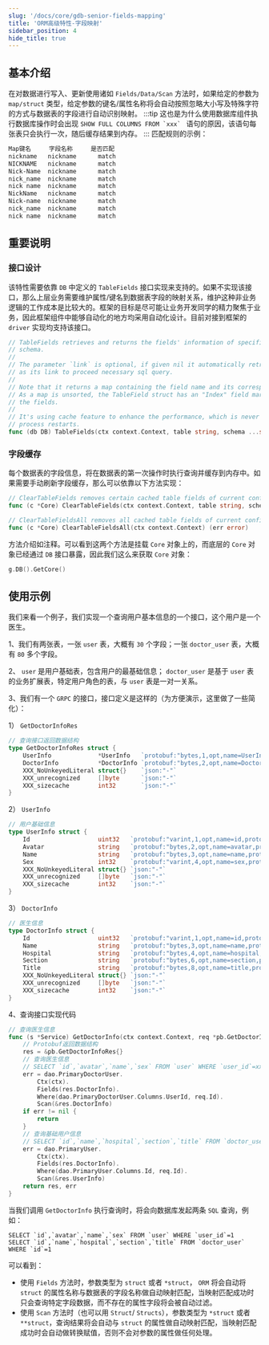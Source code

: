 ```yaml
---
slug: '/docs/core/gdb-senior-fields-mapping'
title: 'ORM高级特性-字段映射'
sidebar_position: 4
hide_title: true
---
```


## 基本介绍

在对数据进行写入、更新使用诸如 `Fields/Data/Scan` 方法时，如果给定的参数为 `map/struct` 类型，给定参数的键名/属性名称将会自动按照忽略大小写及特殊字符的方式与数据表的字段进行自动识别映射。
:::tip
这也是为什么使用数据库组件执行数据库操作时会出现 ``SHOW FULL COLUMNS FROM `xxx` `` 语句的原因，该语句每张表只会执行一次，随后缓存结果到内存。
:::
匹配规则的示例：

```html
Map键名     字段名称     是否匹配
nickname   nickname      match
NICKNAME   nickname      match
Nick-Name  nickname      match
nick_name  nickname      match
nick name  nickname      match
NickName   nickname      match
Nick-name  nickname      match
nick_name  nickname      match
nick name  nickname      match
```

## 重要说明

### 接口设计

该特性需要依靠 `DB` 中定义的 `TableFields` 接口实现来支持的。如果不实现该接口，那么上层业务需要维护属性/键名到数据表字段的映射关系，维护这种非业务逻辑的工作成本是比较大的。框架的目标是尽可能让业务开发同学的精力聚焦于业务，因此框架组件中能够自动化的地方均采用自动化设计。目前对接到框架的 `driver` 实现均支持该接口。

```go
// TableFields retrieves and returns the fields' information of specified table of current
// schema.
//
// The parameter `link` is optional, if given nil it automatically retrieves a raw sql connection
// as its link to proceed necessary sql query.
//
// Note that it returns a map containing the field name and its corresponding fields.
// As a map is unsorted, the TableField struct has an "Index" field marks its sequence in
// the fields.
//
// It's using cache feature to enhance the performance, which is never expired util the
// process restarts.
func (db DB) TableFields(ctx context.Context, table string, schema ...string) (fields map[string]*TableField, err error)
```

### 字段缓存

每个数据表的字段信息，将在数据表的第一次操作时执行查询并缓存到内存中。如果需要手动刷新字段缓存，那么可以依靠以下方法实现：

```go
// ClearTableFields removes certain cached table fields of current configuration group.
func (c *Core) ClearTableFields(ctx context.Context, table string, schema ...string) (err error)

// ClearTableFieldsAll removes all cached table fields of current configuration group.
func (c *Core) ClearTableFieldsAll(ctx context.Context) (err error)
```

方法介绍如注释。可以看到这两个方法是挂载 `Core` 对象上的，而底层的 `Core` 对象已经通过 `DB` 接口暴露，因此我们这么来获取 `Core` 对象：

```go
g.DB().GetCore()
```

## 使用示例

我们来看一个例子，我们实现一个查询用户基本信息的一个接口，这个用户是一个医生。

1、我们有两张表，一张 `user` 表，大概有 `30` 个字段；一张 `doctor_user` 表，大概有 `80` 多个字段。

2、 `user` 是用户基础表，包含用户的最基础信息； `doctor_user` 是基于 `user` 表的业务扩展表，特定用户角色的表，与 `user` 表是一对一关系。

3、我们有一个 `GRPC` 的接口，接口定义是这样的（为方便演示，这里做了一些简化）：

1） `GetDoctorInfoRes`

```go
// 查询接口返回数据结构
type GetDoctorInfoRes struct {
    UserInfo             *UserInfo   `protobuf:"bytes,1,opt,name=UserInfo,proto3" json:"UserInfo,omitempty"`
    DoctorInfo           *DoctorInfo `protobuf:"bytes,2,opt,name=DoctorInfo,proto3" json:"DoctorInfo,omitempty"`
    XXX_NoUnkeyedLiteral struct{}    `json:"-"`
    XXX_unrecognized     []byte      `json:"-"`
    XXX_sizecache        int32       `json:"-"`
}
```

2） `UserInfo`

```go
// 用户基础信息
type UserInfo struct {
    Id                   uint32   `protobuf:"varint,1,opt,name=id,proto3" json:"id,omitempty"`
    Avatar               string   `protobuf:"bytes,2,opt,name=avatar,proto3" json:"avatar,omitempty"`
    Name                 string   `protobuf:"bytes,3,opt,name=name,proto3" json:"name,omitempty"`
    Sex                  int32    `protobuf:"varint,4,opt,name=sex,proto3" json:"sex,omitempty"`
    XXX_NoUnkeyedLiteral struct{} `json:"-"`
    XXX_unrecognized     []byte   `json:"-"`
    XXX_sizecache        int32    `json:"-"`
}
```

3） `DoctorInfo`

```go
// 医生信息
type DoctorInfo struct {
    Id                   uint32   `protobuf:"varint,1,opt,name=id,proto3" json:"id,omitempty"`
    Name                 string   `protobuf:"bytes,3,opt,name=name,proto3" json:"name,omitempty"`
    Hospital             string   `protobuf:"bytes,4,opt,name=hospital,proto3" json:"hospital,omitempty"`
    Section              string   `protobuf:"bytes,6,opt,name=section,proto3" json:"section,omitempty"`
    Title                string   `protobuf:"bytes,8,opt,name=title,proto3" json:"title,omitempty"`
    XXX_NoUnkeyedLiteral struct{} `json:"-"`
    XXX_unrecognized     []byte   `json:"-"`
    XXX_sizecache        int32    `json:"-"`
}
```

4、查询接口实现代码

```go
// 查询医生信息
func (s *Service) GetDoctorInfo(ctx context.Context, req *pb.GetDoctorInfoReq) (res *pb.GetDoctorInfoRes, err error) {
    // Protobuf返回数据结构
    res = &pb.GetDoctorInfoRes{}
    // 查询医生信息
    // SELECT `id`,`avatar`,`name`,`sex` FROM `user` WHERE `user_id`=xxx
    err = dao.PrimaryDoctorUser.
        Ctx(ctx).
        Fields(res.DoctorInfo).
        Where(dao.PrimaryDoctorUser.Columns.UserId, req.Id).
        Scan(&res.DoctorInfo)
    if err != nil {
        return
    }
    // 查询基础用户信息
    // SELECT `id`,`name`,`hospital`,`section`,`title` FROM `doctor_user` WHERE `id`=xxx
    err = dao.PrimaryUser.
        Ctx(ctx).
        Fields(res.DoctorInfo).
        Where(dao.PrimaryUser.Columns.Id, req.Id).
        Scan(&res.UserInfo)
    return res, err
}
```

当我们调用 `GetDoctorInfo` 执行查询时，将会向数据库发起两条 `SQL` 查询，例如：

```
SELECT `id`,`avatar`,`name`,`sex` FROM `user` WHERE `user_id`=1
SELECT `id`,`name`,`hospital`,`section`,`title` FROM `doctor_user` WHERE `id`=1
```

可以看到：

- 使用 `Fields` 方法时，参数类型为 `struct` 或者 `*struct`， `ORM` 将会自动将 `struct` 的属性名称与数据表的字段名称做自动映射匹配，当映射匹配成功时只会查询特定字段数据，而不存在的属性字段将会被自动过滤。
- 使用 `Scan` 方法时（也可以用 `Struct`/ `Structs`），参数类型为 `*struct` 或者 `**struct`，查询结果将会自动与 `struct` 的属性做自动映射匹配，当映射匹配成功时会自动做转换赋值，否则不会对参数的属性做任何处理。